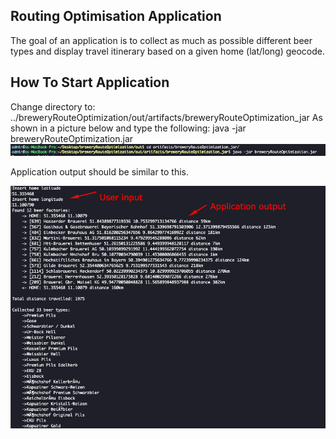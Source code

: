 ## Routing Optimisation Application

The goal of an application is to collect as much as possible different beer types and display travel itinerary based on a given home (lat/long) geocode.

## How To Start Application

Change directory to: ../breweryRouteOptimization/out/artifacts/breweryRouteOptimization_jar
As shown in a picture below and type the following: java -jar breweryRouteOptimization.jar
![Default state](images/directory.png?raw=true "Directory")

Application output should be similar to this.

![Results state](images/results.png?raw=true "Results")

